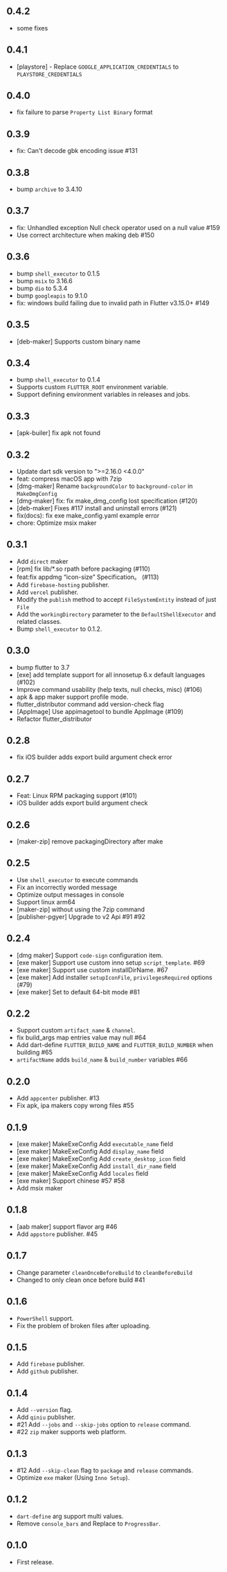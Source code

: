 ## 0.4.2

* some fixes

## 0.4.1

* [playstore] - Replace `GOOGLE_APPLICATION_CREDENTIALS` to `PLAYSTORE_CREDENTIALS`

## 0.4.0

* fix failure to parse `Property List Binary` format

## 0.3.9

* fix: Can't decode gbk encoding issue #131

## 0.3.8

* bump `archive` to 3.4.10

## 0.3.7

* fix: Unhandled exception Null check operator used on a null value #159
* Use correct architecture when making deb #150

## 0.3.6

* bump `shell_executor` to 0.1.5
* bump `msix` to 3.16.6
* bump `dio` to 5.3.4
* bump `googleapis` to 9.1.0
* fix: windows build failing due to invalid path in Flutter v3.15.0+ #149

## 0.3.5

* [deb-maker] Supports custom binary name

## 0.3.4

* bump `shell_executor` to 0.1.4
* Supports custom `FLUTTER_ROOT` environment variable.
* Support defining environment variables in releases and jobs.

## 0.3.3

* [apk-builer] fix apk not found 

## 0.3.2

* Update dart sdk version to ">=2.16.0 <4.0.0"
* feat: compress macOS app with 7zip
* [dmg-maker] Rename `backgroundColor` to `background-color` in `MakeDmgConfig`
* [dmg-maker] fix: fix make_dmg_config lost <window> specification (#120)
* [deb-maker] Fixes #117 install and uninstall errors (#121)
* fix(docs): fix exe make_config.yaml example error
* chore: Optimize msix maker

## 0.3.1

* Add `direct` maker
* [rpm] fix lib/*.so rpath before packaging (#110)
* feat:fix appdmg “icon-size” Specification。 (#113)
* Add `firebase-hosting` publisher.
* Add `vercel` publisher.
* Modify the `publish` method to accept `FileSystemEntity` instead of just `File`
* Add the `workingDirectory` parameter to the `DefaultShellExecutor` and related classes.
* Bump `shell_executor` to 0.1.2.

## 0.3.0

* bump flutter to 3.7
* [exe] add template support for all innosetup 6.x default languages (#102)
* Improve command usability (help texts, null checks, misc) (#106)
* apk & app maker support profile mode.
* flutter_distributor command add version-check flag
* [AppImage] Use appimagetool to bundle AppImage (#109)
* Refactor flutter_distributor

## 0.2.8

* fix iOS builder adds export build argument check error

## 0.2.7

* Feat: Linux RPM packaging support (#101)
* iOS builder adds export build argument check

## 0.2.6

* [maker-zip] remove packagingDirectory after make

## 0.2.5

* Use `shell_executor` to execute commands
* Fix an incorrectly worded message
* Optimize output messages in console
* Support linux arm64
* [maker-zip] without using the 7zip command
* [publisher-pgyer] Upgrade to v2 Api #91 #92

## 0.2.4

* [dmg maker] Support `code-sign` configuration item.
* [exe maker] Support use custom inno setup `script_template`. #69
* [exe maker] Support use custom installDirName. #67
* [exe maker] Add installer `setupIconFile`, `privilegesRequired` options (#79)
* [exe maker] Set to default 64-bit mode #81

## 0.2.2

* Support custom `artifact_name` & `channel`.
* fix build_args map entries value may null #64
* Add dart-define `FLUTTER_BUILD_NAME` and `FLUTTER_BUILD_NUMBER` when building #65
* `artifactName` adds `build_name` & `build_number` variables #66

## 0.2.0

* Add `appcenter` publisher. #13
* Fix apk, ipa makers copy wrong files #55

## 0.1.9

* [exe maker] MakeExeConfig Add `executable_name` field
* [exe maker] MakeExeConfig Add `display_name` field
* [exe maker] MakeExeConfig Add `create_desktop_icon` field
* [exe maker] MakeExeConfig Add `install_dir_name` field
* [exe maker] MakeExeConfig Add `locales` field
* [exe maker] Support chinese #57 #58
* Add msix maker

## 0.1.8

* [aab maker] support flavor arg #46
* Add `appstore` publisher. #45

## 0.1.7

* Change parameter `cleanOnceBeforeBuild` to `cleanBeforeBuild`
* Changed to only clean once before build #41

## 0.1.6

* `PowerShell` support.
* Fix the problem of broken files after uploading.

## 0.1.5

* Add `firebase` publisher.
* Add `github` publisher.

## 0.1.4

* Add `--version` flag.
* Add `qiniu` publisher.
* #21 Add `--jobs` and `--skip-jobs` option to `release` command.
* #22 `zip` maker supports web platform.

## 0.1.3

* #12 Add `--skip-clean` flag to `package` and `release` commands.
* Optimize `exe` maker (Using `Inno Setup`).

## 0.1.2

* `dart-define` arg support multi values.
* Remove `console_bars` and Replace to `ProgressBar`.

## 0.1.0

* First release.
